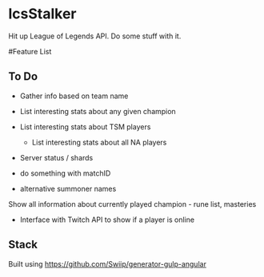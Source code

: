 # lcsStalker
Hit up League of Legends API.  Do some stuff with it.

#Feature List

## To Do
- Gather info based on team name
- List interesting stats about any given champion
- List interesting stats about TSM players
    - List interesting stats about all NA players

- Server status / shards
- do something with matchID
- alternative summoner names



Show all information about currently played champion -
    rune list, masteries

- Interface with Twitch API to show if a player is online

## Stack

Built using https://github.com/Swiip/generator-gulp-angular
